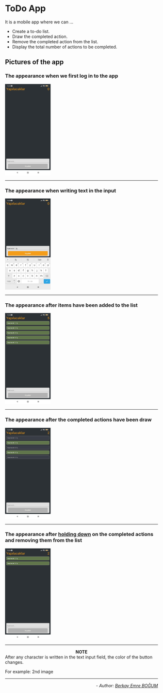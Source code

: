# ToDo App

It is a mobile app where we can ...
- Create a to-do list.
- Draw the completed action.
- Remove the completed action from the list.
- Display the total number of actions to be completed.

## Pictures of the app

### The appearance when we first log in to the app 
<img src="https://raw.githubusercontent.com/berkayemreb/ToDo_App/master/readme-images/normal-screen.png" alt="normal" width="150" height="300">
<hr>

### The appearance when writing text in the input
<img src="https://raw.githubusercontent.com/berkayemreb/ToDo_App/master/readme-images/write-input.png" alt="writing" width="150" height="300">
<hr>

### The appearance after items have been added to the list 
<img src="https://raw.githubusercontent.com/berkayemreb/ToDo_App/master/readme-images/items-add.png" alt="items_add" width="150" height="300">
<hr>

### The appearance after the completed actions have been draw
<img src="https://raw.githubusercontent.com/berkayemreb/ToDo_App/master/readme-images/items-draw.png" alt="items_draw" width="150" height="300">
<hr>

### The appearance after <ins>holding down</ins> on the completed actions and removing them from the list
<img src="https://raw.githubusercontent.com/berkayemreb/ToDo_App/master/readme-images/items-remove.png" alt="items_remove" width="150" height="300">


-------------------------
**<div align="center">NOTE</div>**
After any character is written in the text input field, the color of the button changes.

For example: 2nd image

----------------------

*<div align="end"> - Author: [Berkay Emre BOĞUM](https://www.linkedin.com/in/berkayemreb/) </div>*
